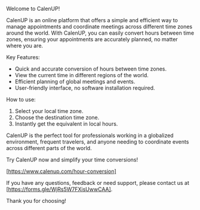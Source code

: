 Welcome to CalenUP!

CalenUP is an online platform that offers a simple and efficient way to manage appointments and coordinate meetings across different time zones around the world. With CalenUP, you can easily convert hours between time zones, ensuring your appointments are accurately planned, no matter where you are.

Key Features:
- Quick and accurate conversion of hours between time zones.
- View the current time in different regions of the world.
- Efficient planning of global meetings and events.
- User-friendly interface, no software installation required.

How to use:
1. Select your local time zone.
2. Choose the destination time zone.
3. Instantly get the equivalent in local hours.

CalenUP is the perfect tool for professionals working in a globalized environment, frequent travelers, and anyone needing to coordinate events across different parts of the world.

Try CalenUP now and simplify your time conversions!

[https://www.calenup.com/hour-conversion]

If you have any questions, feedback or need support, please contact us at [https://forms.gle/WjRs5W7FXisUwwCAA].

Thank you for choosing!
